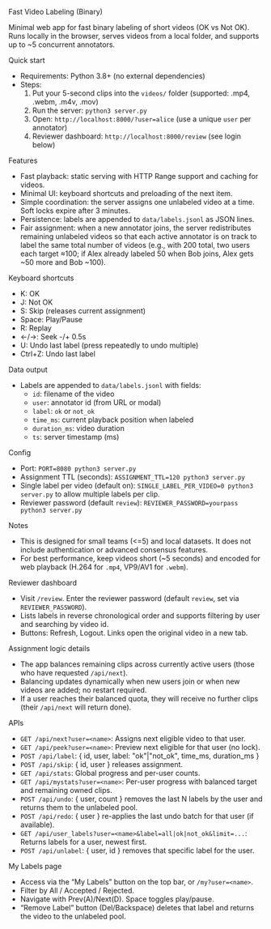 Fast Video Labeling (Binary)

Minimal web app for fast binary labeling of short videos (OK vs Not OK). Runs locally in the browser, serves videos from a local folder, and supports up to ~5 concurrent annotators.

Quick start

- Requirements: Python 3.8+ (no external dependencies)
- Steps:
  1) Put your 5-second clips into the `videos/` folder (supported: .mp4, .webm, .m4v, .mov)
  2) Run the server: `python3 server.py`
  3) Open: `http://localhost:8000/?user=alice` (use a unique `user` per annotator)
  4) Reviewer dashboard: `http://localhost:8000/review` (see login below)

Features

- Fast playback: static serving with HTTP Range support and caching for videos.
- Minimal UI: keyboard shortcuts and preloading of the next item.
- Simple coordination: the server assigns one unlabeled video at a time. Soft locks expire after 3 minutes.
- Persistence: labels are appended to `data/labels.jsonl` as JSON lines.
- Fair assignment: when a new annotator joins, the server redistributes remaining unlabeled videos so that each active annotator is on track to label the same total number of videos (e.g., with 200 total, two users each target ≈100; if Alex already labeled 50 when Bob joins, Alex gets ~50 more and Bob ~100).

Keyboard shortcuts

- K: OK
- J: Not OK
- S: Skip (releases current assignment)
- Space: Play/Pause
- R: Replay
- ←/→: Seek -/+ 0.5s
- U: Undo last label (press repeatedly to undo multiple)
- Ctrl+Z: Undo last label

Data output

- Labels are appended to `data/labels.jsonl` with fields:
  - `id`: filename of the video
  - `user`: annotator id (from URL or modal)
  - `label`: `ok` or `not_ok`
  - `time_ms`: current playback position when labeled
  - `duration_ms`: video duration
  - `ts`: server timestamp (ms)

Config

- Port: `PORT=8080 python3 server.py`
- Assignment TTL (seconds): `ASSIGNMENT_TTL=120 python3 server.py`
- Single label per video (default on): `SINGLE_LABEL_PER_VIDEO=0 python3 server.py` to allow multiple labels per clip.
 - Reviewer password (default `review`): `REVIEWER_PASSWORD=yourpass python3 server.py`

Notes

- This is designed for small teams (<=5) and local datasets. It does not include authentication or advanced consensus features.
- For best performance, keep videos short (~5 seconds) and encoded for web playback (H.264 for `.mp4`, VP9/AV1 for `.webm`).

Reviewer dashboard

- Visit `/review`. Enter the reviewer password (default `review`, set via `REVIEWER_PASSWORD`).
- Lists labels in reverse chronological order and supports filtering by user and searching by video id.
- Buttons: Refresh, Logout. Links open the original video in a new tab.
 
Assignment logic details

- The app balances remaining clips across currently active users (those who have requested `/api/next`).
- Balancing updates dynamically when new users join or when new videos are added; no restart required.
- If a user reaches their balanced quota, they will receive no further clips (their `/api/next` will return done).

APIs

- `GET /api/next?user=<name>`: Assigns next eligible video to that user.
- `GET /api/peek?user=<name>`: Preview next eligible for that user (no lock).
- `POST /api/label`: { id, user, label: "ok"|"not_ok", time_ms, duration_ms }
- `POST /api/skip`: { id, user } releases assignment.
- `GET /api/stats`: Global progress and per-user counts.
- `GET /api/mystats?user=<name>`: Per-user progress with balanced target and remaining owned clips.
- `POST /api/undo`: { user, count } removes the last N labels by the user and returns them to the unlabeled pool.
- `POST /api/redo`: { user } re-applies the last undo batch for that user (if available).
- `GET /api/user_labels?user=<name>&label=all|ok|not_ok&limit=...`: Returns labels for a user, newest first.
- `POST /api/unlabel`: { user, id } removes that specific label for the user.

My Labels page

- Access via the “My Labels” button on the top bar, or `/my?user=<name>`.
- Filter by All / Accepted / Rejected.
- Navigate with Prev(A)/Next(D). Space toggles play/pause.
- “Remove Label” button (Del/Backspace) deletes that label and returns the video to the unlabeled pool.
